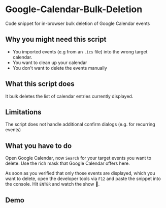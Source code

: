 # Google-Calendar-Bulk-Deletion
Code snippet for in-browser bulk deletion of Google Calendar events

## Why you might need this script
* You imported events (e.g from an `.ics` file) into the wrong target calendar.
* You want to clean up your calendar
* You don't want to delete the events manually

## What this script does
It bulk deletes the list of calendar entries currently displayed.

## Limitations
The script does not handle additional confirm dialogs (e.g. for recurring events)

## What you have to do
Open Google Calendar, now `Search` for your target events you want to delete. Use the rich mask that Google Calendar offers here.


As soon as you verified that only those events are displayed, which you want to delete, open the developer tools via `F12` and paste the snippet into the console. Hit `ENTER` and watch the show 🍿.


## Demo


